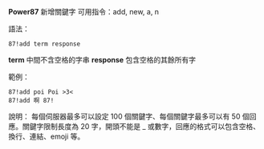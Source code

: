 **Power87** 新增關鍵字
可用指令：add, new, a, n

語法：
```
87!add term response
```
__term__ 中間不含空格的字串
__response__ 包含空格的其餘所有字

範例：
```
87!add poi Poi >3<
87!add 啊 87!
```
說明：
每個伺服器最多可以設定 100 個關鍵字、每個關鍵字最多可以有 50 個回應。關鍵字限制長度為 20 字，開頭不能是 _ 或數字，回應的格式可以包含空格、換行、連結、emoji 等。
